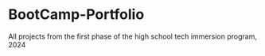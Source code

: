 # BootCamp-Portfolio
All projects from the first phase of the high school tech immersion program, 2024
